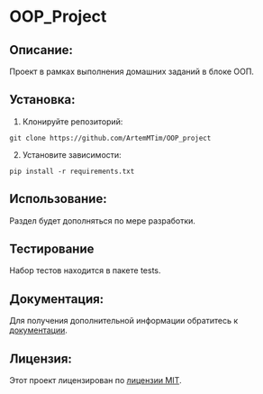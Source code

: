 # OOP_Project
##  Описание:
Проект в рамках выполнения домашних заданий в блоке ООП.
## Установка:
1. Клонируйте репозиторий:
```
git clone https://github.com/ArtemMTim/OOP_project
```
2. Установите зависимости:
```
pip install -r requirements.txt
```
## Использование:
Раздел будет дополняться по мере разработки.

## Тестирование
Набор тестов находится в пакете tests.

## Документация:
Для получения дополнительной информации обратитесь к [документации](docs/README.md).

## Лицензия:

Этот проект лицензирован по [лицензии MIT](LICENSE).